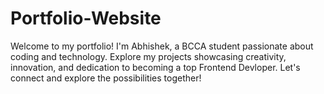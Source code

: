 # Portfolio-Website
Welcome to my portfolio! I'm Abhishek, a BCCA student passionate about coding and technology. Explore my projects showcasing creativity, innovation, and dedication to becoming a top Frontend Devloper. Let's connect and explore the possibilities together!
